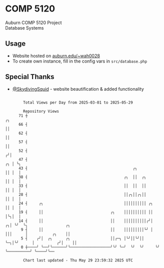 # COMP 5120
Auburn COMP 5120 Project  
Database Systems

## Usage
- Website hosted on [auburn.edu/~wah0028](https://webhome.auburn.edu/~wah0028/)
- To create own instance, fill in the config vars in `src/database.php`

## Special Thanks
- [@SkydivingSquid](https://github.com/SkydivingSquid) - website beautification & added functionality

```

        Total Views per Day from 2025-03-01 to 2025-05-29

        Repository Views
      71 ┼                                                                ╭╮
      66 ┤                                                                ││
      62 ┤                                                                ││
      57 ┤                                                                ││
      52 ┤                                                               ╭╯│
      47 ┤                                                            ╭╮ │ ╰╮
      43 ┤                                               ╭╮           ││ │  │
      38 ┤                                           ╭╮  ││  ╭╮       ││ │  │
      33 ┤                                           ││  ││  ││       ││ │  │
      28 ┤                                           ││╭╮││╭╮││       ││ │  │
      24 ┤     ╭╮                                    ││││││││││ ╭╮    ││ │  │
      19 ┤     ││                              ╭╮    ││││││││││ ││    │╰╮│  │
      14 ┤     ││                              ││    ││││││││││╭╯│  ╭╮│ ╰╯  ╰╮                 ╭╮
       9 ┤     ││                              ││    │││││││││╰╯ │  │││      │           ╭╮    ││
       5 ┤    ╭╯│  ╭╮      ╭╮                  ││╭─╮ │╰╯││╰╯││   ╰─╮│╰╯      │          ╭╯│    ││
       0 ┼────╯ ╰──╯╰──────╯╰──────────────────╯╰╯ ╰─╯  ╰╯  ╰╯     ╰╯        ╰──────────╯ ╰────╯╰──

        Chart last updated - Thu May 29 23:59:32 2025 UTC
        
```
